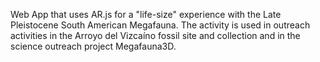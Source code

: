 Web App that uses AR.js for a "life-size" experience with the Late Pleistocene South American Megafauna. The activity is used in outreach activities in the Arroyo del Vizcaíno fossil site and collection and in the science outreach project Megafauna3D.

